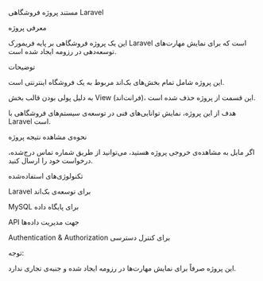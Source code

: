 مستند پروژه فروشگاهی Laravel

معرفی پروژه

این یک پروژه فروشگاهی بر پایه فریمورک Laravel است که برای نمایش مهارت‌های توسعه‌دهی در رزومه ایجاد شده است.

توضیحات

این پروژه شامل تمام بخش‌های بک‌اند مربوط به یک فروشگاه اینترنتی است.

به دلیل پولی بودن قالب بخش View (فرانت‌اند)، این قسمت از پروژه حذف شده است.

هدف از این پروژه، نمایش توانایی‌های فنی در توسعه‌ی سیستم‌های فروشگاهی با Laravel است.


نحوه‌ی مشاهده نتیجه پروژه

اگر مایل به مشاهده‌ی خروجی پروژه هستید، می‌توانید از طریق شماره تماس درج‌شده، درخواست خود را ارسال کنید.

تکنولوژی‌های استفاده‌شده

Laravel برای توسعه‌ی بک‌اند

MySQL برای پایگاه داده

API جهت مدیریت داده‌ها

Authentication & Authorization برای کنترل دسترسی


توجه:

این پروژه صرفاً برای نمایش مهارت‌ها در رزومه ایجاد شده و جنبه‌ی تجاری ندارد.
